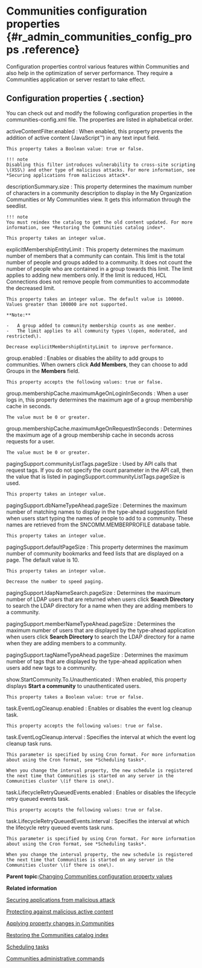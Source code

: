 # Communities configuration properties {#r_admin_communities_config_props .reference}

Configuration properties control various features within Communities and also help in the optimization of server performance. They require a Communities application or server restart to take effect.

## Configuration properties { .section}

You can check out and modify the following configuration properties in the communities-config.xml file. The properties are listed in alphabetical order.

activeContentFilter.enabled
:   When enabled, this property prevents the addition of active content \(JavaScript™\) in any text input field.

    This property takes a Boolean value: true or false.

    !!! note
    Disabling this filter introduces vulnerability to cross-site scripting \(XSS\) and other type of malicious attacks. For more information, see *Securing applications from malicious attack*.

descriptionSummary.size
:   This property determines the maximum number of characters in a community description to display in the My Organization Communities or My Communities view. It gets this information through the seedlist.

    !!! note
    You must reindex the catalog to get the old content updated. For more information, see *Restoring the Communities catalog index*.

    This property takes an integer value.

explicitMembershipEntityLimit
:   This property determines the maximum number of members that a community can contain. This limit is the total number of people and groups added to a community. It does not count the number of people who are contained in a group towards this limit. The limit applies to adding new members only. If the limit is reduced, HCL Connections does not remove people from communities to accommodate the decreased limit.

    This property takes an integer value. The default value is 100000. Values greater than 100000 are not supported.

    **Note:**

    -   A group added to community membership counts as one member.
    -   The limit applies to all community types \(open, moderated, and restricted\).

    Decrease explicitMembershipEntityLimit to improve performance.

group.enabled
:   Enables or disables the ability to add groups to communities. When owners click **Add Members**, they can choose to add Groups in the **Members** field.

    This property accepts the following values: true or false.

group.membershipCache.maximumAgeOnLoginInSeconds
:   When a user logs in, this property determines the maximum age of a group membership cache in seconds.

    The value must be 0 or greater.

group.membershipCache.maximumAgeOnRequestInSeconds
:   Determines the maximum age of a group membership cache in seconds across requests for a user.

    The value must be 0 or greater.

pagingSupport.communityListTags.pageSize
:   Used by API calls that request tags. If you do not specify the count parameter in the API call, then the value that is listed in pagingSupport.communityListTags.pageSize is used.

    This property takes an integer value.

pagingSupport.dbNameTypeAhead.pageSize
:   Determines the maximum number of matching names to display in the type-ahead suggestion field when users start typing the names of people to add to a community. These names are retrieved from the SNCOMM.MEMBERPROFILE database table.

    This property takes an integer value.

pagingSupport.defaultPageSize
:   This property determines the maximum number of community bookmarks and feed lists that are displayed on a page. The default value is 10.

    This property takes an integer value.

    Decrease the number to speed paging.

pagingSupport.ldapNameSearch.pageSize
:   Determines the maximum number of LDAP users that are returned when users click **Search Directory** to search the LDAP directory for a name when they are adding members to a community.

pagingSupport.memberNameTypeAhead.pageSize
:   Determines the maximum number of users that are displayed by the type-ahead application when users click **Search Directory** to search the LDAP directory for a name when they are adding members to a community.

pagingSupport.tagNameTypeAhead.pageSize
:   Determines the maximum number of tags that are displayed by the type-ahead application when users add new tags to a community.

show.StartCommunity.To.Unauthenticated
:   When enabled, this property displays **Start a community** to unauthenticated users.

    This property takes a Boolean value: true or false.

task.EventLogCleanup.enabled
:   Enables or disables the event log cleanup task.

    This property accepts the following values: true or false.

task.EventLogCleanup.interval
:   Specifies the interval at which the event log cleanup task runs.

    This parameter is specified by using Cron format. For more information about using the Cron format, see *Scheduling tasks*.

    When you change the interval property, the new schedule is registered the next time that Communities is started on any server in the Communities cluster \(if there is one\).

task.LifecycleRetryQueuedEvents.enabled
:   Enables or disables the lifecycle retry queued events task.

    This property accepts the following values: true or false.

task.LifecycleRetryQueuedEvents.interval
:   Specifies the interval at which the lifecycle retry queued events task runs.

    This parameter is specified by using Cron format. For more information about using the Cron format, see *Scheduling tasks*.

    When you change the interval property, the new schedule is registered the next time that Communities is started on any server in the Communities cluster \(if there is one\).

**Parent topic:**[Changing Communities configuration property values](../admin/t_admin_communities_changing_config.md)

**Related information**  


[Securing applications from malicious attack](../secure/c_admin_security_xss.md)

[Protecting against malicious active content](../admin/t_admin_communities_filter_active_content.md)

[Applying property changes in Communities](../admin/t_admin_communities_save_changes.md)

[Restoring the Communities catalog index](../admin/t_admin_communities_catalog_recover_index.md)

[Scheduling tasks](../admin/c_admin_common_was_scheduler.md)

[Communities administrative commands](../admin/r_admin_communities_admin_props.md)


